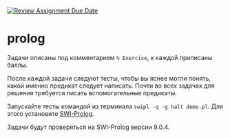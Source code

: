 [![Review Assignment Due Date](https://classroom.github.com/assets/deadline-readme-button-24ddc0f5d75046c5622901739e7c5dd533143b0c8e959d652212380cedb1ea36.svg)](https://classroom.github.com/a/8VLxy24S)
# prolog

Задачи описаны под комментарием `% Exercise`, к каждой приписаны баллы.

После каждой задачи следуют тесты, чтобы вы яснее могли понять, какой именно предикат следует написать. Почти во всех задачах для решения требуется писать вспомогательные предикаты.

Запускайте тесты командой из терминала `swipl -q -g halt demo.pl`. Для этого установите [SWI-Prolog](https://www.swi-prolog.org/Download.html).

Задачи будут проверяться на SWI-Prolog версии 9.0.4.

